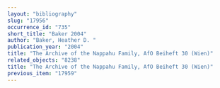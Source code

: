 ```yaml
---
layout: "bibliography"
slug: "17956"
occurrence_id: "735"
short_title: "Baker 2004"
author: "Baker, Heather D. "
publication_year: "2004"
title: "The Archive of the Nappahu Family, AfO Beiheft 30 (Wien)"
related_objects: "8238"
title: "The Archive of the Nappahu Family, AfO Beiheft 30 (Wien)"
previous_item: "17959"
---
```

